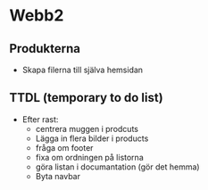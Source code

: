 # Webb2

## Produkterna
+ Skapa filerna till själva hemsidan



## TTDL (temporary to do list)
+ Efter rast:
    - centrera muggen i prodcuts
    - Lägga in flera bilder i products
    - fråga om footer
    - fixa om ordningen på listorna
    - göra listan i documantation (gör det hemma)
    - Byta navbar